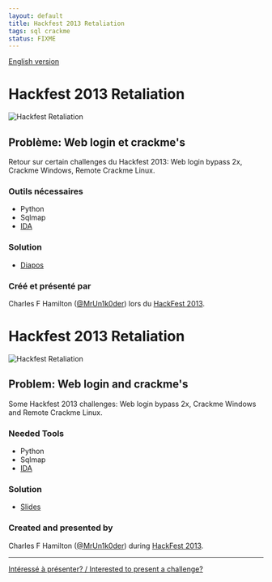 ```yaml
---
layout: default
title: Hackfest 2013 Retaliation
tags: sql crackme
status: FIXME
---
```


[English version](#english)

# Hackfest 2013 Retaliation

![Hackfest Retaliation](http://i.imgur.com/osh3Gks.png)

## Problème: Web login et crackme's

Retour sur certain challenges du Hackfest 2013: Web login bypass 2x, Crackme Windows, Remote Crackme Linux.

### Outils nécessaires
* Python
* Sqlmap
* [IDA](https://www.hex-rays.com/products/ida/support/download_demo.shtml)

### Solution

* [Diapos](https://speakerdeck.com/obilodeau/web-login-and-crackmes)

### Créé et présenté par

Charles F Hamilton ([@MrUn1k0der](https://twitter.com/MrUn1k0der)) lors du
[HackFest 2013](http://hackfest.ca).

<a id="english"></a>

# Hackfest 2013 Retaliation

![Hackfest Retaliation](http://i.imgur.com/osh3Gks.png)

## Problem: Web login and crackme's

Some Hackfest 2013 challenges: Web login bypass 2x, Crackme Windows and Remote Crackme Linux.

### Needed Tools
* Python
* Sqlmap
* [IDA](https://www.hex-rays.com/products/ida/support/download_demo.shtml)

### Solution

* [Slides](https://speakerdeck.com/obilodeau/web-login-and-crackmes)

### Created and presented by

Charles F Hamilton ([@MrUn1k0der](https://twitter.com/MrUn1k0der)) during
[HackFest 2013](http://hackfest.ca).

<hr/>

[Intéressé à présenter? / Interested to present a challenge?](https://github.com/montrehack/montrehack.github.com/wiki/Present-at-Montrehack)
